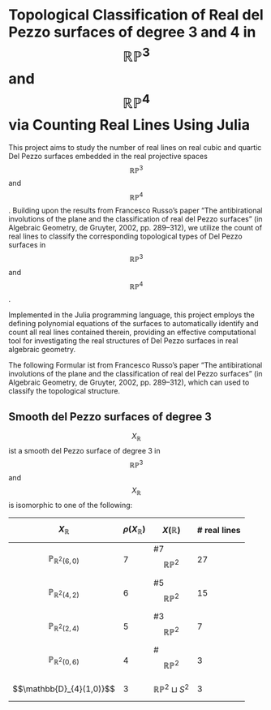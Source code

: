 # Topological Classification of Real del Pezzo surfaces of degree 3 and 4 in $$\mathbb{RP}^3$$ and $$\mathbb{RP}^4$$ via Counting Real Lines Using Julia

This project aims to study the number of real lines on real cubic and quartic Del Pezzo surfaces embedded in the real projective spaces $$\mathbb{RP}^3$$ and $$\mathbb{RP}^4$$. Building upon the results from Francesco Russo’s paper “The antibirational involutions of the plane and the classification of real del Pezzo surfaces” (in Algebraic Geometry, de Gruyter, 2002, pp. 289–312), we utilize the count of real lines to classify the corresponding topological types of Del Pezzo surfaces in $$\mathbb{RP}^3$$ and $$\mathbb{RP}^4$$.

Implemented in the Julia programming language, this project employs the defining polynomial equations of the surfaces to automatically identify and count all real lines contained therein, providing an effective computational tool for investigating the real structures of Del Pezzo surfaces in real algebraic geometry.

The following Formular ist from Francesco Russo’s paper “The antibirational involutions of the plane and the classification of real del Pezzo surfaces” (in Algebraic Geometry, de Gruyter, 2002, pp. 289–312), which can used to classify the topological structure.

## Smooth del Pezzo surfaces of degree 3

$$X_{\mathbb{R}}$$ ist a smooth del Pezzo surface of degree 3 in $$\mathbb{RP}^3$$ and $$X_{\mathbb{R}}$$ is isomorphic to one of the following:

| $$X_{\mathbb{R}}$$ | $$\rho(X_{\mathbb{R}})$$ | $$X(\mathbb{R})$$ | # real lines |
|-------|-------|-------|-------|
| $$\mathbb{P}_{\mathbb{R}^2(6,0)}$$ | 7 | #7 $$\mathbb{RP}^2$$ |27 |
| $$\mathbb{P}_{\mathbb{R}^2(4,2)}$$ | 6 | #5 $$\mathbb{RP}^2$$ |15 |
| $$\mathbb{P}_{\mathbb{R}^2(2,4)}$$ | 5 | #3 $$\mathbb{RP}^2$$ |7 |
| $$\mathbb{P}_{\mathbb{R}^2(0,6)}$$ | 4 | # $$\mathbb{RP}^2$$ |3 |
| $$\mathbb{D}_{4}(1,0)}$$ | 3 | $$\mathbb{RP}^2 \sqcup S^2$$ |3 |


